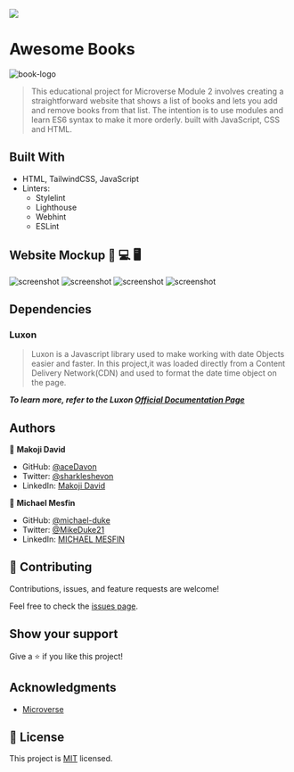 ![](https://img.shields.io/badge/Microverse-blueviolet)

# Awesome Books

![book-logo](https://user-images.githubusercontent.com/84629565/182137025-2407fe77-369d-42c2-a737-6c1728426eec.jpg)

> This educational project for Microverse Module 2 involves creating a straightforward website that shows a list of books and lets you add and remove books from that list. The intention is to use modules and learn ES6 syntax to make it more orderly. built with JavaScript, CSS and HTML.


## Built With
- HTML, TailwindCSS, JavaScript
- Linters:
  - Stylelint
  - Lighthouse
  - Webhint
  - ESLint
## Website Mockup 📱 💻 🖥️
![screenshot](https://user-images.githubusercontent.com/84629565/182916836-a1a98426-2ac5-4dae-9581-2f43952123e3.png)
![screenshot](https://user-images.githubusercontent.com/84629565/182918002-c3dcc31f-6c20-4d69-9fd0-82fc05555237.png)
![screenshot](https://user-images.githubusercontent.com/84629565/182920033-c8721e0a-1ace-4d2f-81b3-eb449ac697a6.png)
![screenshot](https://user-images.githubusercontent.com/84629565/182917746-4cf7884f-fd9c-445b-9f7c-4ab934f59aa4.png)

## Dependencies

### Luxon
> Luxon is a Javascript library used to make working with date Objects easier and faster. In this project,it was loaded directly from a Content Delivery Network(CDN) and used to format the date time object on the page.

***To learn more, refer to the Luxon [Official Documentation Page](https://moment.github.io/luxon/#/)***

## Authors

👤 **Makoji David**

- GitHub: [@aceDavon](https://github.com/acedavon)
- Twitter: [@sharkleshevon](https://twitter.com/sharkleshevon)
- LinkedIn: [Makoji David](https://www.linkedin.com/in/david-makoji-b6090971/)


👤 **Michael Mesfin**

- GitHub: [@michael-duke](https://github.com/michael-duke)
- Twitter: [@MikeDuke21](https://twitter.com/MikeDuke21)
- LinkedIn: [MICHAEL MESFIN](https://linkedin.com/in/https://www.linkedin.com/in/michael-21-duke/)



## 🤝 Contributing

Contributions, issues, and feature requests are welcome!

Feel free to check the [issues page](../../issues/).

## Show your support

Give a ⭐️ if you like this project!

## Acknowledgments

- [Microverse](https://microverse.org)


## 📝 License

This project is [MIT](./MIT.md) licensed.
